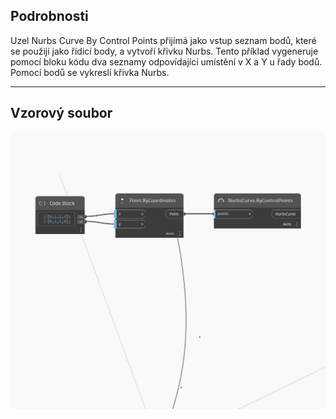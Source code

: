 ## Podrobnosti
Uzel Nurbs Curve By Control Points přijímá jako vstup seznam bodů, které se použijí jako řídicí body, a vytvoří křivku Nurbs. Tento příklad vygeneruje pomocí bloku kódu dva seznamy odpovídající umístění v X a Y u řady bodů. Pomocí bodů se vykreslí křivka Nurbs.
___
## Vzorový soubor

![ByControlPoints (points)](./Autodesk.DesignScript.Geometry.NurbsCurve.ByControlPoints(points)_img.jpg)

